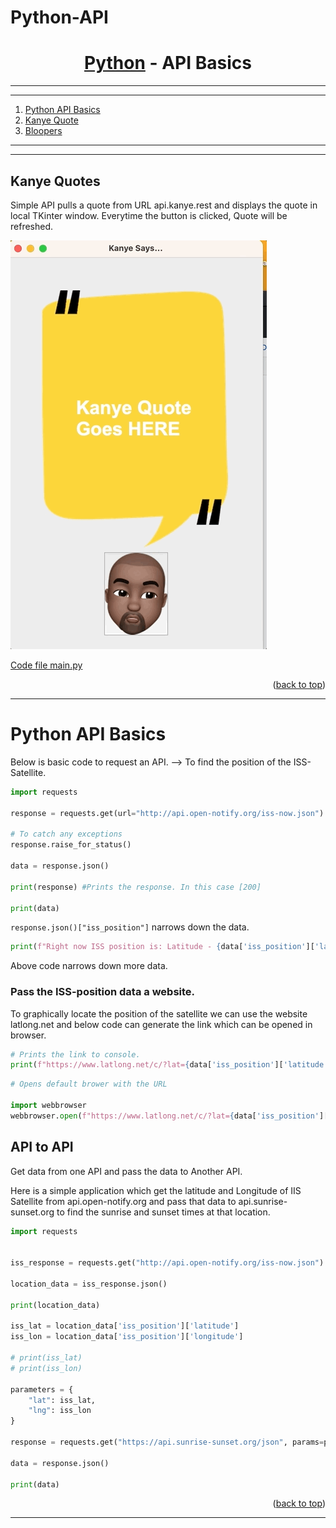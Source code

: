 # Python-API
 
<a name="readme-top"></a>


<div align="center">
<!-- Title: -->
<h1><a href="https://github.com/skthati/Python-API">Python</a> - API Basics </h1>
</div>

<!-- Table of contents -->
<hr>
<hr>
<ol>
    <li><a href="#python-api-basics">Python API Basics</a></li>
    <li><a href="#kanye-quote">Kanye Quote</a></li>
    <li><a href="#bloopers">Bloopers</a></li>
</ol>
<hr>
<hr>


## Kanye Quotes <a name="kanye-quote"></a>
Simple API pulls a quote from URL api.kanye.rest and displays the quote in local TKinter window. Everytime the button is clicked, Quote will be refreshed.

![Alt text](kanye/kanye-quotes.gif)

[Code file main.py](kanye/main.py)


<p align="right">(<a href="#readme-top">back to top</a>)</p>
<hr>  

# Python API Basics
 Below is basic code to request an API. 
--> To find the position of the ISS- Satellite.

```Python
import requests

response = requests.get(url="http://api.open-notify.org/iss-now.json")

# To catch any exceptions
response.raise_for_status()

data = response.json()

print(response) #Prints the response. In this case [200]

print(data)
```

`response.json()["iss_position"]` narrows down the data.

```Python
print(f"Right now ISS position is: Latitude - {data['iss_position']['latitude']} and Longitude - {data['iss_position']['longitude']}.")
```
Above code narrows down more data.

### Pass the ISS-position data a website.

To graphically locate the position of the satellite we can use the website latlong.net and below code can generate the link which can be opened in browser.

```Python
# Prints the link to console.
print(f"https://www.latlong.net/c/?lat={data['iss_position']['latitude']}&long={data['iss_position']['longitude']}")

```

```Python
# Opens default brower with the URL

import webbrowser
webbrowser.open(f"https://www.latlong.net/c/?lat={data['iss_position']['latitude']}&long={data['iss_position']['longitude']}")
```

## API to API <a name="api-to-api"></a>
Get data from one API and pass the data to Another API.

Here is a simple application which get the latitude and Longitude of IIS Satellite from api.open-notify.org and pass that data to api.sunrise-sunset.org to find the sunrise and sunset times at that location.

```Python
import requests


iss_response = requests.get("http://api.open-notify.org/iss-now.json")

location_data = iss_response.json()

print(location_data)

iss_lat = location_data['iss_position']['latitude']
iss_lon = location_data['iss_position']['longitude']

# print(iss_lat)
# print(iss_lon)

parameters = {
    "lat": iss_lat,
    "lng": iss_lon
}

response = requests.get("https://api.sunrise-sunset.org/json", params=parameters)

data = response.json()

print(data)

```



<p align="right">(<a href="#readme-top">back to top</a>)</p>
<hr>  





 
